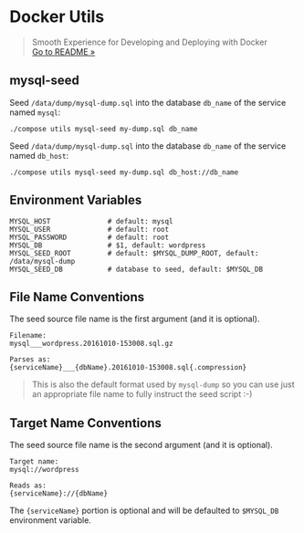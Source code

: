 # Docker Utils
> Smooth Experience for Developing and Deploying with Docker  
> [Go to README &raquo;](../../README.md)



## mysql-seed

Seed `/data/dump/mysql-dump.sql` into the database `db_name` of the service named `mysql`:

```
./compose utils mysql-seed my-dump.sql db_name
```

Seed `/data/dump/mysql-dump.sql` into the database `db_name` of the service named `db_host`:

```
./compose utils mysql-seed my-dump.sql db_host://db_name
```

## Environment Variables

```
MYSQL_HOST              # default: mysql
MYSQL_USER              # default: root
MYSQL_PASSWORD          # default: root
MYSQL_DB                # $1, default: wordpress
MYSQL_SEED_ROOT         # default: $MYSQL_DUMP_ROOT, default: /data/mysql-dump
MYSQL_SEED_DB           # database to seed, default: $MYSQL_DB
```

## File Name Conventions

The seed source file name is the first argument (and it is optional).

```
Filename:
mysql___wordpress.20161010-153008.sql.gz

Parses as:
{serviceName}___{dbName}.20161010-153008.sql{.compression}
```

> This is also the default format used by `mysql-dump` so you can use just an 
> appropriate file name to fully instruct the seed script :-)

## Target Name Conventions

The seed source file name is the second argument (and it is optional).

```
Target name:
mysql://wordpress

Reads as:
{serviceName}://{dbName}
```

The `{serviceName}` portion is optional and will be defaulted to `$MYSQL_DB` environment variable.

